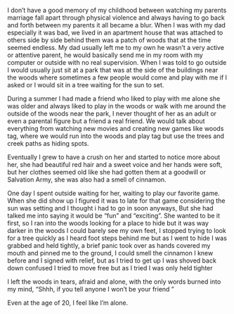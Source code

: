 

I don’t have a good memory of my childhood between watching my parents marriage fall apart through physical violence and always having to go back and forth between my parents it all became a blur. When I was with my dad especially it was bad, we lived in an apartment house that was attached to others side by side behind them was a patch of woods that at the time seemed endless. My dad usually left me to my own he wasn’t a very active or attentive parent, he would basically send me in my room with my computer or outside with no real supervision. When I was told to go outside I would usually just sit at a park that was at the side of the buildings near the woods where sometimes a few people would come and play with me if I asked or I would sit in a tree waiting for the sun to set. 

During a summer I had made a friend who liked to play with me alone she was older and always liked to play in the woods or walk with me around the outside of the woods near the park, I never thought of her as an adult or even a parental figure but a friend a real friend. We would talk about everything from watching new movies and creating new games like woods tag, where we would run into the woods and play tag but use the trees and creek paths as hiding spots.

Eventually I grew to have a crush on her and started to notice more about her, she had beautiful red hair and a sweet voice and her hands were soft, but her clothes seemed old like she had gotten them at a goodwill or Salvation Army, she was also had a smell of cinnamon.

One day I spent outside waiting for her, waiting to play our favorite game. When she did show up I figured it was to late for that game considering the sun was setting and I thought i had to go in soon anyways, 
But she had talked me into saying it would be “fun” and “exciting”. She wanted to be it first, so I ran into the woods looking for a place to hide but it was way darker in the woods I could barely see my own feet, I stopped trying to look for a tree quickly as I heard foot steps behind me but as I went to hide I was grabbed and held tightly, a brief panic took over as hands covered my mouth and pinned me to the ground, I could smell the cinnamon I knew before and I signed with relief, but as I tried to get up I was shoved back down confused I tried to move free but as I tried I was only held tighter 

I left the woods in tears, afraid and alone, with the only words burned into my mind, “Shhh, if you tell anyone I won’t be your friend ” 

Even at the age of 20, I feel like I’m alone.
